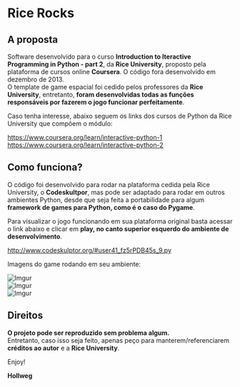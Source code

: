 # Rice Rocks

## A proposta

Software desenvolvido para o curso **Introduction to Iteractive Programming in Python - part 2**, da **Rice University**, proposto pela plataforma de cursos online **Coursera**. O código fora desenvolvido em dezembro de 2013. </br>
O template de game espacial foi cedido pelos professores da **Rice University**, entretanto, **foram desenvolvidas todas as funções responsáveis por fazerem o jogo funcionar perfeitamente**.

Caso tenha interesse, abaixo seguem os links dos cursos de Python da Rice University que compõem o módulo:

https://www.coursera.org/learn/interactive-python-1</br>
https://www.coursera.org/learn/interactive-python-2</br>

## Como funciona?

O código foi desenvolvido para rodar na plataforma cedida pela Rice University, o **Codeskultpor**, mas pode ser adaptado para rodar em outros ambientes Python, desde que seja feita a portabilidade para algum **framework de games para Python, como é o caso do Pygame**.

Para visualizar o jogo funcionando em sua plataforma original basta acessar o link abaixo e clicar em **play, no canto superior esquerdo do ambiente de desenvolvimento**.

http://www.codeskulptor.org/#user41_fz5rPDB45s_9.py

Imagens do game rodando em seu ambiente:

![Imgur](http://i.imgur.com/pocnKEM.png)</br>
![Imgur](http://i.imgur.com/gohKVJc.png)</br>
![Imgur](http://i.imgur.com/P9JExyu.png)</br>

## Direitos

**O projeto pode ser reproduzido sem problema algum.** </br>
Entretanto, caso isso seja feito, apenas peço para manterem/referenciarem **créditos ao autor** e a **Rice University**.


Enjoy!

**Hollweg**

